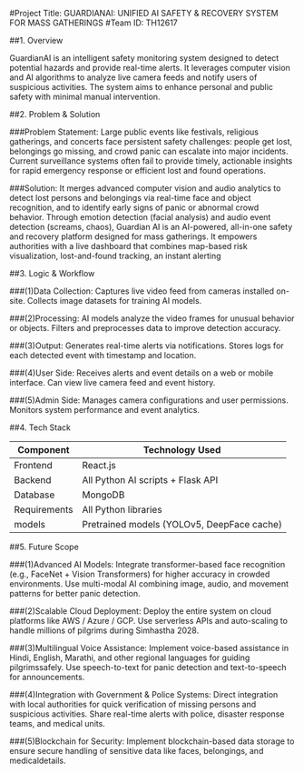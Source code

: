 #Project Title: GUARDIANAI: UNIFIED AI SAFETY & RECOVERY SYSTEM FOR MASS GATHERINGS
#Team ID: TH12617

##1. Overview

GuardianAI is an intelligent safety monitoring system designed to detect potential hazards and provide real-time alerts. It leverages computer vision and AI algorithms to analyze live camera feeds and notify users of suspicious activities. The system aims to enhance personal and public safety with minimal manual intervention.

##2. Problem & Solution

###Problem Statement:
Large public events like festivals, religious gatherings, and concerts face persistent safety challenges: people get lost, belongings go missing, and crowd panic can escalate into major incidents. Current surveillance systems often fail to provide timely, actionable insights for rapid emergency response or efficient lost and found operations.

###Solution:
It merges advanced computer vision and audio analytics to detect lost persons and belongings via real-time face and object recognition, and to identify early signs of panic or abnormal crowd behavior. Through emotion detection (facial analysis) and audio event detection (screams, chaos), Guardian AI is an AI-powered, all-in-one safety and recovery platform designed for mass gatherings. It empowers authorities with a live dashboard that combines map-based risk visualization, lost-and-found tracking, an instant alerting

##3. Logic & Workflow

###(1)Data Collection:
     Captures live video feed from cameras installed on-site.
     Collects image datasets for training AI models.

###(2)Processing:
     AI models analyze the video frames for unusual behavior or objects.
     Filters and preprocesses data to improve detection accuracy.

###(3)Output:
     Generates real-time alerts via notifications.
     Stores logs for each detected event with timestamp and location.

###(4)User Side:
     Receives alerts and event details on a web or mobile interface.
     Can view live camera feed and event history.

###(5)Admin Side:
     Manages camera configurations and user permissions.
     Monitors system performance and event analytics.
     
##4. Tech Stack

|    Component   |               Technology Used              |
|----------------|--------------------------------------------|
|   Frontend     |                React.js                    |
|    Backend     |      All Python AI scripts + Flask API     |
|   Database     |               MongoDB                      |
|  Requirements  |          All Python libraries              |
|     models     | Pretrained models (YOLOv5, DeepFace cache) |

##5. Future Scope
 
###(1)Advanced AI Models:
       Integrate transformer-based face recognition (e.g., FaceNet + Vision Transformers) for higher accuracy in crowded environments. Use multi-modal AI combining image, audio, and movement patterns for better panic detection.
       
###(2)Scalable Cloud Deployment:
       Deploy the entire system on cloud platforms like AWS / Azure / GCP. Use serverless APIs and auto-scaling to handle millions of pilgrims during Simhastha 2028.
       
###(3)Multilingual Voice Assistance:
       Implement voice-based assistance in Hindi, English, Marathi, and other regional languages for guiding pilgrimssafely. Use speech-to-text for panic detection and text-to-speech for announcements.
       
###(4)Integration with Government & Police Systems:
      Direct integration with local authorities for quick verification of missing persons and suspicious activities. Share real-time alerts with police, disaster response teams, and medical units.
      
###(5)Blockchain for Security:
       Implement blockchain-based data storage to ensure secure handling of sensitive data like faces, belongings, and medicaldetails.

